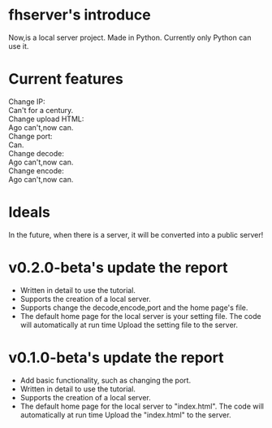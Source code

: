 # fhserver's introduce
Now,is a local server project.
Made in Python.
Currently only Python can use it.
# Current features
Change IP:<br/>
Can't for a century.<br/>
Change upload HTML:<br/>
Ago can't,now can.<br/>
Change port:<br/>
Can.<br/>
Change decode:<br/>
Ago can't,now can.<br/>
Change encode:<br/>
Ago can't,now can.
# Ideals
In the future, when there is a server, it will be converted into a public server!
# v0.2.0-beta's update the report
- Written in detail to use the tutorial.
- Supports the creation of a local server.
- Supports change the decode,encode,port and the home page's file.
- The default home page for the local server is your setting file. The code will automatically at run time Upload the setting file to the server.
# v0.1.0-beta's update the report
- Add basic functionality, such as changing the port.
- Written in detail to use the tutorial.
- Supports the creation of a local server.
- The default home page for the local server to "index.html". The code will automatically at run time Upload the "index.html" to the server.
